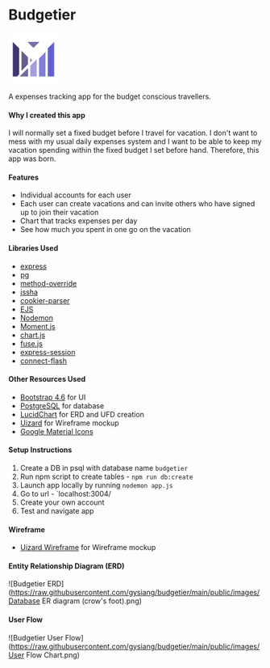 # Budgetier

![budgetier logo](./public/images/logo_transparent.png)

A expenses tracking app for the budget conscious travellers.

#### Why I created this app

I will normally set a fixed budget before I travel for vacation. I don't want to mess with my usual daily expenses system and I want to be able to keep my vacation spending within the fixed budget I set before hand. Therefore, this app was born.

#### Features

- Individual accounts for each user
- Each user can create vacations and can invite others who have signed up to join their vacation
- Chart that tracks expenses per day
- See how much you spent in one go on the vacation

#### Libraries Used

- [express](https://www.npmjs.com/package/express)
- [pg](https://www.npmjs.com/package/pg)
- [method-override](https://www.npmjs.com/package/method-override)
- [jssha](https://www.npmjs.com/package/jssha)
- [cookier-parser](https://www.npmjs.com/package/cookie-parser)
- [EJS](https://ejs.co/)
- [Nodemon](https://www.npmjs.com/package/nodemon)
- [Moment.js](https://momentjs.com/)
- [chart.js](https://www.chartjs.org/)
- [fuse.js](https://fusejs.io/)
- [express-session](https://www.npmjs.com/package/express-session)
- [connect-flash](https://www.npmjs.com/package/connect-flash)

#### Other Resources Used

- [Bootstrap 4.6](https://getbootstrap.com/) for UI
- [PostgreSQL](https://www.postgresql.org/) for database
- [LucidChart](https://www.lucidchart.com/pages/) for ERD and UFD creation
- [Uizard](https://uizard.io/) for Wireframe mockup
- [Google Material Icons](https://fonts.google.com/icons)

#### Setup Instructions

1. Create a DB in psql with database name `budgetier`
2. Run npm script to create tables - `npm run db:create`
3. Launch app locally by running `nodemon app.js`
4. Go to url - `localhost:3004/
5. Create your own account
6. Test and navigate app

#### Wireframe

- [Uizard Wireframe](https://app.uizard.io/p/8567cea1) for Wireframe mockup

#### Entity Relationship Diagram (ERD)

![Budgetier ERD](https://raw.githubusercontent.com/gysiang/budgetier/main/public/images/Database ER diagram (crow's foot).png)

#### User Flow

![Budgetier User Flow](https://raw.githubusercontent.com/gysiang/budgetier/main/public/images/User Flow Chart.png)
